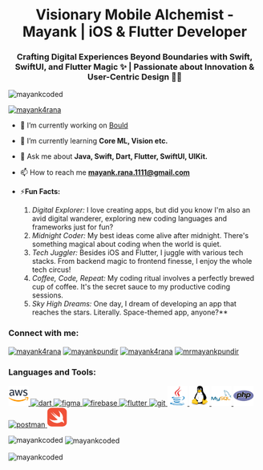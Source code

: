 <!--
- 👋 Hi, I’m @MayankCoded
- 👀 I’m interested in ...
- 🌱 I’m currently learning ...
- 💞️ I’m looking to collaborate on ...
- 📫 How to reach me ...

MayankCoded/MayankCoded is a ✨ special ✨ repository because its `README.md` (this file) appears on your GitHub profile.
You can click the Preview link to take a look at your changes.
--->


<h1 align="center">Visionary Mobile Alchemist - Mayank | iOS & Flutter Developer</h1>
<h3 align="center">Crafting Digital Experiences Beyond Boundaries with Swift, SwiftUI, and Flutter Magic ✨ | Passionate about Innovation & User-Centric Design 📱💡</h3>

<p align="left"> <img src="https://komarev.com/ghpvc/?username=mayankcoded&label=Profile%20views&color=0e75b6&style=flat" alt="mayankcoded" /> </p>

<p align="left"> <a href="https://twitter.com/mayank4rana" target="blank"><img src="https://img.shields.io/twitter/follow/mayank4rana?logo=twitter&style=for-the-badge" alt="mayank4rana" /></a> </p>

- 🔭 I’m currently working on [Bould](https://github.com/Bouldinc/iOS-App)

- 🌱 I’m currently learning **Core ML, Vision etc.**

- 💬 Ask me about **Java, Swift, Dart, Flutter, SwiftUI, UIKit.**

- 📫 How to reach me **mayank.rana.1111@gmail.com**

- ⚡**Fun Facts:**
  1. *Digital Explorer:* I love creating apps, but did you know I'm also an avid digital wanderer, exploring new coding languages and frameworks just for fun?
  2. *Midnight Coder:* My best ideas come alive after midnight. There's something magical about coding when the world is quiet.
  3. *Tech Juggler:* Besides iOS and Flutter, I juggle with various tech stacks. From backend magic to frontend finesse, I enjoy the whole tech circus!
  4. *Coffee, Code, Repeat:* My coding ritual involves a perfectly brewed cup of coffee. It's the secret sauce to my productive coding sessions.
  5. *Sky High Dreams:* One day, I dream of developing an app that reaches the stars. Literally. Space-themed app, anyone?**

<h3 align="left">Connect with me:</h3>
<p align="left">
<a href="https://twitter.com/mayank4rana" target="blank"><img align="center" src="https://raw.githubusercontent.com/rahuldkjain/github-profile-readme-generator/master/src/images/icons/Social/twitter.svg" alt="mayank4rana" height="30" width="40" /></a>
<a href="https://linkedin.com/in/mayankpundir" target="blank"><img align="center" src="https://raw.githubusercontent.com/rahuldkjain/github-profile-readme-generator/master/src/images/icons/Social/linked-in-alt.svg" alt="mayankpundir" height="30" width="40" /></a>
<a href="https://instagram.com/mayank4rana" target="blank"><img align="center" src="https://raw.githubusercontent.com/rahuldkjain/github-profile-readme-generator/master/src/images/icons/Social/instagram.svg" alt="mayank4rana" height="30" width="40" /></a>
<a href="https://www.hackerrank.com/mrmayankpundir" target="blank"><img align="center" src="https://raw.githubusercontent.com/rahuldkjain/github-profile-readme-generator/master/src/images/icons/Social/hackerrank.svg" alt="mrmayankpundir" height="30" width="40" /></a>
</p>

<h3 align="left">Languages and Tools:</h3>
<p align="left"> <a href="https://aws.amazon.com" target="_blank" rel="noreferrer"> <img src="https://raw.githubusercontent.com/devicons/devicon/master/icons/amazonwebservices/amazonwebservices-original-wordmark.svg" alt="aws" width="40" height="40"/> </a> <a href="https://dart.dev" target="_blank" rel="noreferrer"> <img src="https://www.vectorlogo.zone/logos/dartlang/dartlang-icon.svg" alt="dart" width="40" height="40"/> </a> <a href="https://www.figma.com/" target="_blank" rel="noreferrer"> <img src="https://www.vectorlogo.zone/logos/figma/figma-icon.svg" alt="figma" width="40" height="40"/> </a> <a href="https://firebase.google.com/" target="_blank" rel="noreferrer"> <img src="https://www.vectorlogo.zone/logos/firebase/firebase-icon.svg" alt="firebase" width="40" height="40"/> </a> <a href="https://flutter.dev" target="_blank" rel="noreferrer"> <img src="https://www.vectorlogo.zone/logos/flutterio/flutterio-icon.svg" alt="flutter" width="40" height="40"/> </a> <a href="https://git-scm.com/" target="_blank" rel="noreferrer"> <img src="https://www.vectorlogo.zone/logos/git-scm/git-scm-icon.svg" alt="git" width="40" height="40"/> </a> <a href="https://www.java.com" target="_blank" rel="noreferrer"> <img src="https://raw.githubusercontent.com/devicons/devicon/master/icons/java/java-original.svg" alt="java" width="40" height="40"/> </a> <a href="https://www.linux.org/" target="_blank" rel="noreferrer"> <img src="https://raw.githubusercontent.com/devicons/devicon/master/icons/linux/linux-original.svg" alt="linux" width="40" height="40"/> </a> <a href="https://www.mysql.com/" target="_blank" rel="noreferrer"> <img src="https://raw.githubusercontent.com/devicons/devicon/master/icons/mysql/mysql-original-wordmark.svg" alt="mysql" width="40" height="40"/> </a> <a href="https://www.php.net" target="_blank" rel="noreferrer"> <img src="https://raw.githubusercontent.com/devicons/devicon/master/icons/php/php-original.svg" alt="php" width="40" height="40"/> </a> <a href="https://postman.com" target="_blank" rel="noreferrer"> <img src="https://www.vectorlogo.zone/logos/getpostman/getpostman-icon.svg" alt="postman" width="40" height="40"/> </a> <a href="https://developer.apple.com/swift/" target="_blank" rel="noreferrer"> <img src="https://raw.githubusercontent.com/devicons/devicon/master/icons/swift/swift-original.svg" alt="swift" width="40" height="40"/> </a> </p>



<p><img align="left" src="https://github-readme-stats.vercel.app/api/top-langs?username=mayankcoded&show_icons=true&locale=en&layout=compact" alt="mayankcoded" /></p>

<p>&nbsp;<img align="center" src="https://github-readme-stats.vercel.app/api?username=mayankcoded&show_icons=true&locale=en" alt="mayankcoded" /></p>

<p><img align="center" src="https://github-readme-streak-stats.herokuapp.com/?user=mayankcoded&" alt="mayankcoded" /></p>


<!--
<p><img align="left" src="https://github-readme-stats.vercel.app/api/top-langs?username=mayankcoded&show_icons=true&locale=en&layout=compact" alt="mayankcoded" /></p>

<p>&nbsp;<img align="center" src="https://github-readme-stats.vercel.app/api?username=mayankcoded&show_icons=true&locale=en" alt="mayankcoded" /></p>

<p><img align="center" src="https://github-readme-streak-stats.herokuapp.com/?user=mayankcoded&" alt="mayankcoded" /></p>
--->
